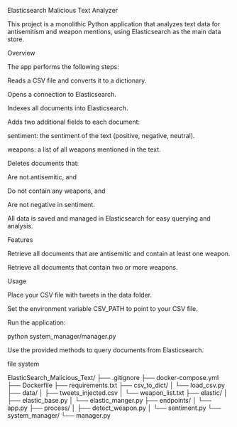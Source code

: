 Elasticsearch Malicious Text Analyzer

This project is a monolithic Python application that analyzes text data for antisemitism and weapon mentions, using Elasticsearch as the main data store.

Overview

The app performs the following steps:

Reads a CSV file and converts it to a dictionary.

Opens a connection to Elasticsearch.

Indexes all documents into Elasticsearch.

Adds two additional fields to each document:

sentiment: the sentiment of the text (positive, negative, neutral).

weapons: a list of all weapons mentioned in the text.

Deletes documents that:

Are not antisemitic, and

Do not contain any weapons, and

Are not negative in sentiment.

All data is saved and managed in Elasticsearch for easy querying and analysis.

Features

Retrieve all documents that are antisemitic and contain at least one weapon.

Retrieve all documents that contain two or more weapons.

Usage

Place your CSV file with tweets in the data folder.

Set the environment variable CSV_PATH to point to your CSV file.

Run the application:

python system_manager/manager.py


Use the provided methods to query documents from Elasticsearch.



file system

ElasticSearch_Malicious_Text/
├── .gitignore
├── docker-compose.yml
├── Dockerfile
├── requirements.txt
├── csv_to_dict/
│   └── load_csv.py
├── data/
│   ├── tweets_injected.csv
│   └── weapon_list.txt
├── elastic/
│   ├── elastic_base.py
│   └── elastic_manger.py
├── endpoints/
│   └── app.py
├── process/
│   ├── detect_weapon.py
│   └── sentiment.py
└── system_manager/
    └── manager.py
